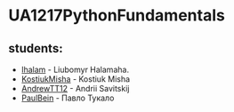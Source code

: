 # UA1217PythonFundamentals

## students:
- [lhalam](https://github.com/lhalam) - Liubomyr Halamaha.
- [KostiukMisha](https://github.com/KostiukMisha) - Kostiuk Misha
- [AndrewTT12](https://github.com/AndrewTT12) - Andrii Savitskij
- [PaulBein](https://github.com/PaulBein) - Павло Тукало
